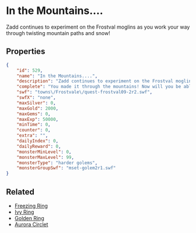 # In the Mountains....

Zadd continues to experiment on the Frostval moglins as you work your way through twisting mountain paths and snow!

## Properties

```json
{
    "id": 529,
    "name": "In the Mountains....",
    "description": "Zadd continues to experiment on the Frostval moglins as you work your way through twisting mountain paths and snow!",
    "complete": "You made it through the mountains! Now will you be able to save the moglins in time?",
    "swf": "towns\/Frostvale\/quest-frostval09-2r2.swf",
    "swfX": "none",
    "maxSilver": 0,
    "maxGold": 2000,
    "maxGems": 0,
    "maxExp": 50000,
    "minTime": 0,
    "counter": 0,
    "extra": "",
    "dailyIndex": 0,
    "dailyReward": 0,
    "monsterMinLevel": 0,
    "monsterMaxLevel": 99,
    "monsterType": "harder golems",
    "monsterGroupSwf": "mset-golem2r1.swf"
}
```

## Related

- [Freezing Ring](../items/3341-freezing-ring.md)
- [Ivy Ring](../items/3342-ivy-ring.md)
- [Golden Ring](../items/3343-golden-ring.md)
- [Aurora Circlet](../items/3344-aurora-circlet.md)

